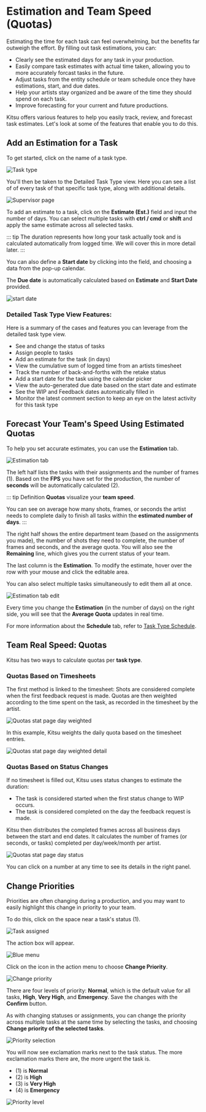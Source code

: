 # Estimation and Team Speed (Quotas)

Estimating the time for each task can feel overwhelming, but the benefits far outweigh the effort. By filling out task estimations, you can:

- Clearly see the estimated days for any task in your production.
- Easily compare task estimates with actual time taken, allowing you to more accurately forcast tasks in the future.
- Adjust tasks from the entity schedule or team schedule once they have estimations, start, and due dates.
- Help your artists stay organized and be aware of the time they should spend on each task.
- Improve forecasting for your current and future productions.

Kitsu offers various features to help you easily track, review, and forecast task estimates. Let's look at some of the features that enable you to do this.


## Add an Estimation for a Task

To get started, click on the name of a task type.

![Task type](../img/getting-started/supervisor_tasktype.png)

You'll then be taken to the Detailed Task Type view. Here you can see a list of of every task of that specific task type, along with additional details.

![Supervisor page](../img/getting-started/supervisor_page.png)

To add an estimate to a task, click on the **Estimate (Est.)** field and input the number of days. You can select multiple tasks with **ctrl / cmd** or **shift** and apply the same estimate across all selected tasks.

::: tip
The duration represents how long your task actually took and is calculated automatically from logged time. We will cover this in more detail later.
:::

You can also define a **Start date** by clicking into the field, and choosing a data from the pop-up calendar.

The **Due date** is automatically calculated based on **Estimate** and **Start Date** provided.

![start date](../img/getting-started/set_estimation.png)

### Detailed Task Type View Features:
Here is a summary of the cases and features you can leverage from the detailed task type view.

- See and change the status of tasks
- Assign people to tasks
- Add an estimate for the task (in days)
- View the cumulative sum of logged time from an artists timesheet
- Track the number of back-and-forths with the retake status
- Add a start date for the task using the calendar picker
- View the auto-generated due date based on the start date and estimate
- See the WIP and Feedback dates automatically filled in
- Monitor the latest comment section to keep an eye on the latest activity for this task type

## Forecast Your Team's Speed Using Estimated Quotas

To help you set accurate estimates, you can use the **Estimation** tab.

![Estimation tab](../img/getting-started/tasktype_estimation_tab.png)

The left half lists the tasks with their assignments and the number of frames (1). Based on the **FPS** you have set for the production, the number of **seconds** will be automatically calculated (2).

::: tip Definition
**Quotas** visualize your **team speed**. 

You can see on average how many shots, frames, or seconds the artist needs to complete daily to finish all tasks within the **estimated number of days**.
:::

The right half shows the entire department team (based on the assignments you made), the number of shots they need to complete, the number of frames and seconds, and the average quota. You will also see the **Remaining** line, which gives you the current status of your team.

The last column is the **Estimation**. To modify the estimate, hover over the row with your mouse and click the editable area.

You can also select multiple tasks simultaneously to edit them all at once.

![Estimation tab edit](../img/getting-started/tasktype_estimation_tab_edit.png)

Every time you change the **Estimation** (in the number of days) on the right side, you will see that the **Average Quota** updates in real time.

For more information about the **Schedule** tab, refer to [Task Type Schedule](../schedules/README.md#Set-a-Task-Estimation).

## Team Real Speed: Quotas

Kitsu has two ways to calculate quotas per **task type**.

### Quotas Based on Timesheets
The first method is linked to the timesheet:
Shots are considered complete when the first feedback request is made. Quotas are then weighted according to the time spent on the task, as recorded in the timesheet by the artist.

![Quotas stat page day weighted](../img/getting-started/quotas_day_weighted.png)

In this example, Kitsu weights the daily quota based on the timesheet entries.

![Quotas stat page day weighted detail](../img/getting-started/quotas_day_weighted_detail.png)

### Quotas Based on Status Changes
If no timesheet is filled out, Kitsu uses status changes to estimate the duration:
- The task is considered started when the first status change to WIP occurs.
- The task is considered completed on the day the feedback request is made.

Kitsu then distributes the completed frames across all business days between the start and end dates. It calculates the number of frames (or seconds, or tasks) completed per day/week/month per artist.

![Quotas stat page day status](../img/getting-started/quotas_day_status.png)

You can click on a number at any time to see its details in the right panel.

## Change Priorities

Priorities are often changing during a production, and you may want to easily highlight this change in priority to your team.

To do this, click on the space near a task's status (1).

![Task assigned](../img/getting-started/task_assigned.png)

The action box will appear.

![Blue menu](../img/getting-started/blue_menu.png)

Click on the icon in the action menu to choose **Change Priority**.

![Change priority](../img/getting-started/change_priority.png)

There are four levels of priority: **Normal**, which is the default value for all tasks, **High**, **Very High**, and **Emergency**. Save the changes with the **Confirm** button. 

As with changing statuses or assignments, you can change the priority across multiple tasks at the same time by selecting the tasks, and choosing **Change priority of the selected tasks**.

![Priority selection](../img/getting-started/priority.png)

You will now see exclamation marks next to the task status. The more exclamation marks there are, the more urgent the task is.

* (1) is **Normal**
* (2) is **High**
* (3) is **Very High**
* (4) is **Emergency**

![Priority level](../img/getting-started/priority_level.png)